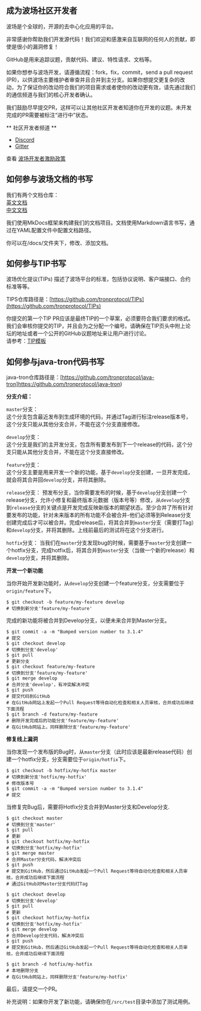 ## 成为波场社区开发者

波场是个全球的，开源的去中心化应用的平台。

非常感谢你帮助我们开发源代码！我们欢迎和感激来自互联网的任何人的贡献，即使是很小的漏洞修复！

GitHub是用来追踪议题，贡献代码、建议、特性请求、文档等。

如果你想参与波场开发，请遵循流程：fork，fix，commit，send a pull request (PR)，以供波场主要维护者审查并且合并到主分支。如果你想提交更复杂的改动，为了保证你的改动符合我们的项目需求或者使你的改动更有效，请先通过我们的通信频道与我们的核心开发者确认。

我们鼓励尽早提交PR，这样可以让其他社区开发者知道你在开发的议题。未开发完成的PR需要被标注“进行中”状态。

** 社区开发者频道 **

* [Discord](https://discord.gg/GsRgsTD)   
* [Gitter](https://gitter.im/tronprotocol/allcoredev)   

查看 [波场开发者激励政策](incentives.md)

## 如何参与波场文档的书写

我们有两个文档仓库：  
[英文文档](https://github.com/tronprotocol/documentation-EN)     
[中文文档](https://github.com/tronprotocol/documentation-ZH)     

我们使用MkDocs框架来构建我们的文档项目。文档使用Markdown语言书写，通过在YAML配置文件中配置文档路径。

你可以在/docs/文件夹下，修改、添加文档。

## 如何参与TIP书写

波场优化提议(TIPs) 描述了波场平台的标准，包括协议说明、客户端接口、合约标准等等。

TIPS仓库路径是：[https://github.com/tronprotocol/TIPs](https://github.com/tronprotocol/TIPs)

你提交的第一个TIP PR应该是最终TIP的一个草案，必须要符合我们要求的格式。我们会审核你提交的TIP，并且会为之分配一个编号。请确保在TIP页头中附上论坛的地址或者一个公开的GitHub议题地址来让用户进行讨论。    
请参考：[TIP模板](https://github.com/tronprotocol/TIPs/blob/master/template.md)


## 如何参与java-tron代码书写

java-tron仓库路径是：[https://github.com/tronprotocol/java-tron]https://github.com/tronprotocol/java-tron)  

**分支介绍：**

``master``分支：  
这个分支包含最近发布到生成环境的代码，并通过Tag进行标注release版本号，这个分支只能从其他分支合并，不能在这个分支直接修改。

``develop``分支：  
这个分支是我们的主开发分支，包含所有要发布到下一个release的代码，这个分支只能从其他分支合并，不能在这个分支直接修改。

``feature``分支：  
这个分支主要是用来开发一个新的功能，基于``develop``分支创建，一旦开发完成，就会将其合并回``develop``分支，并将其删除。

``release``分支：
预发布分支，当你需要发布的时候，基于``develop``分支创建一个release分支，允许小修复和最终版本元数据（版本号等）修改，从``develop``分支到``release``分支的关键点是开发完成反映新版本的期望状态。至少合并了所有针对要发布的功能，针对未来版本的所有功能不会被合并-他们必须等到Release分支创建完成后才可以被合并。完成release后，将其合并到``master``分支（需要打Tag）和``develop``分支，并将其删除。上线前最后的测试将在这个分支进行。

``hotfix``分支：
当我们在``master``分支发现bug的时候，需要基于``master``分支创建一个hotfix分支，完成hotfix后，将其合并到``master``分支（当做一个新的release）和``develop``分支，并将其删除。

**开发一个新功能**  
  
当你开始开发新功能时，从``develop``分支创建一个feature分支，分支需要位于``origin/feature``下。  
```text
$ git checkout -b feature/my-feature develop
# 切换到新分支'feature/my-feature'
```
完成的新功能将被合并到Develop分支，以便未来合并到Master分支。
```text
$ git commit -a -m "Bumped version number to 3.1.4"
# 提交
$ git checkout develop
# 切换到分支'develop'
$ git pull
# 更新分支
$ git checkout feature/my-feature
# 切换到分支'feature/my-feature'
$ git merge develop
# 合并分支'develop'，有冲突解决冲突
$ git push
# 提交代码到GitHub
# 在GitHub网站上发起一个Pull Request等待自动化检查和相关人员审核，合并成功后继续下面流程
$ git branch -d feature/my-feature
# 删除开发完成后的功能分支'feature/my-feature'
# 在GitHub网站上，同样删除分支'feature/my-feature'
```

**修复线上漏洞**  
     
当你发现一个发布版的Bug时，从``master``分支（此时应该是最新release代码）创建一个hotfix分支，分支需要位于``origin/hotfix``下。
```text
$ git checkout -b hotfix/my-hotfix master
# 切换到新分支'hotfix/my-hotfix'
# 修改版本号
$ git commit -a -m "Bumped version number to 3.1.4"
# 提交
```

当修复完Bug后，需要将Hotfix分支合并到Master分支和Develop分支.
```text
$ git checkout master
# 切换到分支'master'
$ git pull
# 更新
$ git checkout hotfix/my-hotfix
# 切换到分支'hotfix/my-hotfix'
$ git merge master
# 合并Master分支代码，解决冲突后
$ git push
# 提交到GitHub，然后通过GitHub发起一个Pull Request等待自动化检查和相关人员审核，合并成功后继续下面流程
# 通过GitHub对Master分支代码打Tag

$ git checkout develop
# 切换到分支'develop'
$ git pull
# 更新
$ git checkout hotfix/my-hotfix
# 切换到分支'hotfix/my-hotfix'
$ git merge develop
# 合并Develop分支代码，解决冲突后
$ git push
# 提交到GitHub，然后通过GitHub发起一个Pull Request等待自动化检查和相关人员审核，合并成功后继续下面流程

$ git branch -d hotfix/my-hotfix
# 本地删除分支
# 在GitHub网站上，同样删除分支'feature/my-hotfix'
```

最后，请提交一个PR。

补充说明：如果你开发了新功能，请确保你在``/src/test``目录中添加了测试用例。